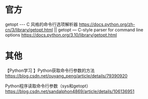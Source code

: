 
# 官方

getopt --- C 风格的命令行选项解析器 https://docs.python.org/zh-cn/3/library/getopt.html || getopt — C-style parser for command line options https://docs.python.org/3.10/library/getopt.html

# 其他

【Python学习 】Python获取命令行参数的方法 https://blog.csdn.net/ouyang_peng/article/details/79390920

Python程序读取命令行参数（sys和getopt） https://blog.csdn.net/sandalphon4869/article/details/106136951
